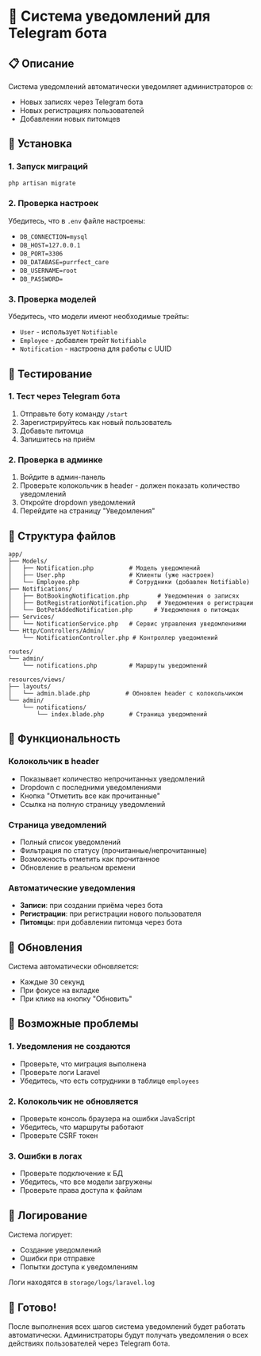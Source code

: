 # 🔔 Система уведомлений для Telegram бота

## 📋 Описание

Система уведомлений автоматически уведомляет администраторов о:
- Новых записях через Telegram бота
- Новых регистрациях пользователей
- Добавлении новых питомцев

## 🚀 Установка

### 1. Запуск миграций
```bash
php artisan migrate
```

### 2. Проверка настроек
Убедитесь, что в `.env` файле настроены:
- `DB_CONNECTION=mysql`
- `DB_HOST=127.0.0.1`
- `DB_PORT=3306`
- `DB_DATABASE=purrfect_care`
- `DB_USERNAME=root`
- `DB_PASSWORD=`

### 3. Проверка моделей
Убедитесь, что модели имеют необходимые трейты:
- `User` - использует `Notifiable`
- `Employee` - добавлен трейт `Notifiable`
- `Notification` - настроена для работы с UUID

## 🔧 Тестирование

### 1. Тест через Telegram бота
1. Отправьте боту команду `/start`
2. Зарегистрируйтесь как новый пользователь
3. Добавьте питомца
4. Запишитесь на приём

### 2. Проверка в админке
1. Войдите в админ-панель
2. Проверьте колокольчик в header - должен показать количество уведомлений
3. Откройте dropdown уведомлений
4. Перейдите на страницу "Уведомления"

## 📁 Структура файлов

```
app/
├── Models/
│   ├── Notification.php          # Модель уведомлений
│   ├── User.php                  # Клиенты (уже настроен)
│   └── Employee.php              # Сотрудники (добавлен Notifiable)
├── Notifications/
│   ├── BotBookingNotification.php        # Уведомления о записях
│   ├── BotRegistrationNotification.php   # Уведомления о регистрации
│   └── BotPetAddedNotification.php      # Уведомления о питомцах
├── Services/
│   └── NotificationService.php   # Сервис управления уведомлениями
└── Http/Controllers/Admin/
    └── NotificationController.php # Контроллер уведомлений

routes/
└── admin/
    └── notifications.php         # Маршруты уведомлений

resources/views/
├── layouts/
│   └── admin.blade.php          # Обновлен header с колокольчиком
└── admin/
    └── notifications/
        └── index.blade.php       # Страница уведомлений
```

## 🎯 Функциональность

### Колокольчик в header
- Показывает количество непрочитанных уведомлений
- Dropdown с последними уведомлениями
- Кнопка "Отметить все как прочитанные"
- Ссылка на полную страницу уведомлений

### Страница уведомлений
- Полный список уведомлений
- Фильтрация по статусу (прочитанные/непрочитанные)
- Возможность отметить как прочитанное
- Обновление в реальном времени

### Автоматические уведомления
- **Записи**: при создании приёма через бота
- **Регистрации**: при регистрации нового пользователя
- **Питомцы**: при добавлении питомца через бота

## 🔄 Обновления

Система автоматически обновляется:
- Каждые 30 секунд
- При фокусе на вкладке
- При клике на кнопку "Обновить"

## 🐛 Возможные проблемы

### 1. Уведомления не создаются
- Проверьте, что миграция выполнена
- Проверьте логи Laravel
- Убедитесь, что есть сотрудники в таблице `employees`

### 2. Колокольчик не обновляется
- Проверьте консоль браузера на ошибки JavaScript
- Убедитесь, что маршруты работают
- Проверьте CSRF токен

### 3. Ошибки в логах
- Проверьте подключение к БД
- Убедитесь, что все модели загружены
- Проверьте права доступа к файлам

## 📝 Логирование

Система логирует:
- Создание уведомлений
- Ошибки при отправке
- Попытки доступа к уведомлениям

Логи находятся в `storage/logs/laravel.log`

## 🎉 Готово!

После выполнения всех шагов система уведомлений будет работать автоматически. Администраторы будут получать уведомления о всех действиях пользователей через Telegram бота.
